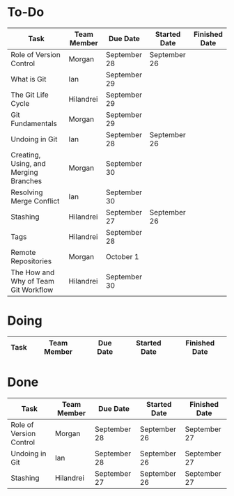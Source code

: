 # To-Do


| Task                                  | Team Member | Due Date     | Started Date | Finished Date |
|---------------------------------------|-------------|--------------|--------------|---------------|
| Role of Version Control               | Morgan      | September 28 | September 26 |               |
| What is Git                           | Ian         | September 29 |              |               |
| The Git Life Cycle                    | Hilandrei   | September 29 |              |               |
| Git Fundamentals                      | Morgan      | September 29 |              |               |
| Undoing in Git                        | Ian         | September 28 | September 26 |               |
| Creating, Using, and Merging Branches | Morgan      | September 30 |              |               |
| Resolving Merge Conflict              | Ian         | September 30 |              |               |
| Stashing                              | Hilandrei   | September 27 | September 26 |               |
| Tags                                  | Hilandrei   | September 28 |              |               |
| Remote Repositories                   | Morgan      | October 1    |              |               |
| The How and Why of Team Git Workflow  | Hilandrei   | September 30 |              |               |

# Doing

| Task                                  | Team Member | Due Date     | Started Date | Finished Date |
|---------------------------------------|-------------|--------------|--------------|---------------|


# Done

| Task                                  | Team Member | Due Date     | Started Date | Finished Date |
|---------------------------------------|-------------|--------------|--------------|---------------|
| Role of Version Control               | Morgan      | September 28 | September 26 | September 27  |
| Undoing in Git                        | Ian         | September 28 | September 26 | September 27  |
| Stashing                              | Hilandrei   | September 27 | September 26 | September 27  |
